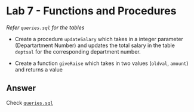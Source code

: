 # Lab 7 - Functions and Procedures

*Refer `queries.sql` for the tables*

* Create a procedure `updateSalary` which takes in a integer parameter (Departartment Number) and updates the total salary in the table `deptsal` for the corresponding department number.

* Create a function `giveRaise` which takes in two values (`oldval`, `amount`) and returns a value

## Answer

Check [`queries.sql`](queries.sql)